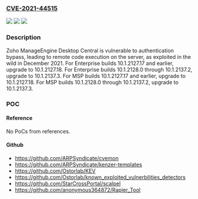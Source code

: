 ### [CVE-2021-44515](https://cve.mitre.org/cgi-bin/cvename.cgi?name=CVE-2021-44515)
![](https://img.shields.io/static/v1?label=Product&message=n%2Fa&color=blue)
![](https://img.shields.io/static/v1?label=Version&message=n%2Fa&color=blue)
![](https://img.shields.io/static/v1?label=Vulnerability&message=n%2Fa&color=brighgreen)

### Description

Zoho ManageEngine Desktop Central is vulnerable to authentication bypass, leading to remote code execution on the server, as exploited in the wild in December 2021. For Enterprise builds 10.1.2127.17 and earlier, upgrade to 10.1.2127.18. For Enterprise builds 10.1.2128.0 through 10.1.2137.2, upgrade to 10.1.2137.3. For MSP builds 10.1.2127.17 and earlier, upgrade to 10.1.2127.18. For MSP builds 10.1.2128.0 through 10.1.2137.2, upgrade to 10.1.2137.3.

### POC

#### Reference
No PoCs from references.

#### Github
- https://github.com/ARPSyndicate/cvemon
- https://github.com/ARPSyndicate/kenzer-templates
- https://github.com/Ostorlab/KEV
- https://github.com/Ostorlab/known_exploited_vulnerbilities_detectors
- https://github.com/StarCrossPortal/scalpel
- https://github.com/anonymous364872/Rapier_Tool

